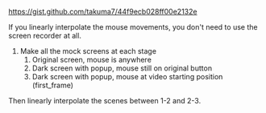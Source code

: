 https://gist.github.com/takuma7/44f9ecb028ff00e2132e

If you linearly interpolate the mouse movements, you don't need to use the screen recorder at all.

1. Make all the mock screens at each stage
    1. Original screen, mouse is anywhere
    2. Dark screen with popup, mouse still on original button
    3. Dark screen with popup, mouse at video starting position (first_frame)

Then linearly interpolate the scenes between 1-2 and 2-3. 